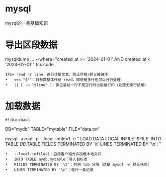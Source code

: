 # mysql
mysql的一些基础知识

# 导出区段数据
mysqldump ... --where="created_at >= '2024-01-01' AND created_at < '2024-02-01'" fcs code

	IFS= read -r line：逐行读取文本，防止空格/转义被破坏
	•	<<< "$*"：将参数整体传给 read，即使是多行也可以分行处理
	•	|| [ -n "$line" ]：保证最后一行不是空行时也能被打印（处理无换行结尾）

# 加载数据
    #!/bin/bash

DB="mydb"
TABLE="mytable"
FILE="data.txt"

mysql -u root -p --local-infile=1 -e "
LOAD DATA LOCAL INFILE '$FILE'
INTO TABLE $DB.$TABLE
FIELDS TERMINATED BY '\t'
LINES TERMINATED BY '\n';
"

	•	--local-infile=1：启用客户端允许加载本地文件
	•	INTO TABLE mydb.mytable：导入目标表
	•	FIELDS TERMINATED BY '\t'：列用 tab 分隔（这是 mysql -e 默认格式）
	•	LINES TERMINATED BY '\n'：每行一条记录
